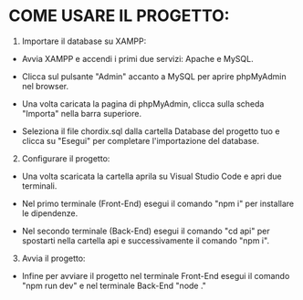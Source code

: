 # COME USARE IL PROGETTO:

1) Importare il database su XAMPP: 

- Avvia XAMPP e accendi i primi due servizi: Apache e MySQL.

- Clicca sul pulsante "Admin" accanto a MySQL per aprire phpMyAdmin nel browser.

- Una volta caricata la pagina di phpMyAdmin, clicca sulla scheda "Importa" nella barra 
  superiore.

- Seleziona il file chordix.sql dalla cartella Database del progetto tuo e clicca su "Esegui" 
  per completare l'importazione del  database.


2) Configurare il progetto:

- Una volta scaricata la cartella aprila su Visual Studio Code e apri due terminali.

- Nel primo terminale (Front-End) esegui il comando "npm i" per installare le dipendenze.

- Nel secondo terminale (Back-End) esegui il comando "cd api" per spostarti nella cartella
  api e successivamente il comando "npm i".


3) Avvia il progetto:

- Infine per avviare il progetto nel terminale Front-End esegui il comando "npm run dev" e
  nel terminale Back-End "node ."
